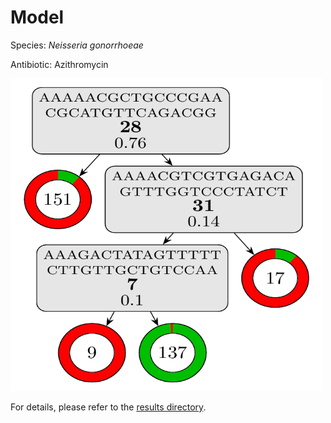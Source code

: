 
# Model

Species: *Neisseria gonorrhoeae*

Antibiotic: Azithromycin

<img src="./model.png" width=500 height=500 />

For details, please refer to the [results directory](../../../../../results/cart_b/neisseria%20gonorrhoeae/azithromycin/repeat_7/).

